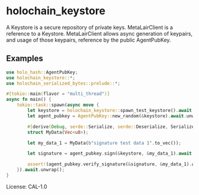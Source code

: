 # holochain_keystore

<!-- cargo-rdme start -->

A Keystore is a secure repository of private keys. MetaLairClient is a
reference to a Keystore. MetaLairClient allows async generation of keypairs,
and usage of those keypairs, reference by the public AgentPubKey.

## Examples

```rust
use holo_hash::AgentPubKey;
use holochain_keystore::*;
use holochain_serialized_bytes::prelude::*;

#[tokio::main(flavor = "multi_thread")]
async fn main() {
    tokio::task::spawn(async move {
        let keystore = holochain_keystore::spawn_test_keystore().await.unwrap();
        let agent_pubkey = AgentPubKey::new_random(&keystore).await.unwrap();

        #[derive(Debug, serde::Serialize, serde::Deserialize, SerializedBytes)]
        struct MyData(Vec<u8>);

        let my_data_1 = MyData(b"signature test data 1".to_vec());

        let signature = agent_pubkey.sign(&keystore, &my_data_1).await.unwrap();

        assert!(agent_pubkey.verify_signature(&signature, &my_data_1).await.unwrap());
    }).await.unwrap();
}
```

<!-- cargo-rdme end -->

License: CAL-1.0

